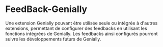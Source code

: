 # FeedBack-Genially
Une extension Genially pouvant être utilisée seule ou intégrée à d'autres extensions, permettant de configurer des feedbacks en utilisant les fonctions intégrées de Genially. Les feedbacks ainsi configurés pourront suivre les développements futurs de Genially.
